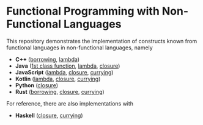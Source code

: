 # Functional Programming with Non-Functional Languages
This repository demonstrates the implementation of constructs known from functional languages
in non-functional languages, namely
* **C++** ([borrowing](./cpp/src/unique_ptr.cpp), [lambda](./cpp/src/lambda.cpp))
* **Java** ([1st class function](./java/src/Function.java), [lambda](./java/src/Lambda.java), [closure](./java/src/Closure.java)) 
* **JavaScript** ([lambda](./node/src/lambda.js), [closure](./node/src/closure.js), [currying](./node/src/currying.js))
* **Kotlin** ([lambda](./kotlin/src/Lambda.kt), [closure](./kotlin/src/Closure.kt), [currying](./kotlin/src/Currying.kt))
* **Python** ([closure](./python/src/closure.py))
* **Rust** ([borrowing](./rust/src/borrowing.rs), [closure](./rust/src/closure.rs), [currying](./rust/src/currying.rs))

For reference, there are also implementations with
* **Haskell** ([closure](./haskell/src/Closure.hs), [currying](./haskell/src/Currying.hs))

